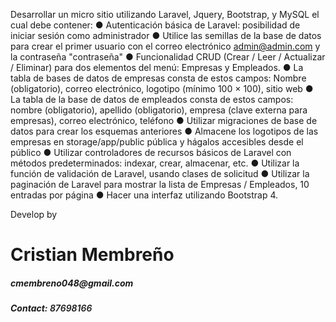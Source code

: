 Desarrollar un micro sitio utilizando Laravel, Jquery, Bootstrap, y MySQL el cual debe contener:
● Autenticación básica de Laravel: posibilidad de iniciar sesión como administrador
● Utilice las semillas de la base de datos para crear el primer usuario con el correo electrónico admin@admin.com y la contraseña "contraseña"
● Funcionalidad CRUD (Crear / Leer / Actualizar / Eliminar) para dos elementos del menú: Empresas y Empleados.
● La tabla de bases de datos de empresas consta de estos campos: Nombre (obligatorio), correo electrónico, logotipo (mínimo 100 × 100), sitio web
● La tabla de la base de datos de empleados consta de estos campos: nombre (obligatorio), apellido (obligatorio), empresa (clave externa para empresas), correo electrónico, teléfono
● Utilizar migraciones de base de datos para crear los esquemas anteriores
● Almacene los logotipos de las empresas en storage/app/public pública y hágalos accesibles desde el público
● Utilizar controladores de recursos básicos de Laravel con métodos predeterminados: indexar, crear, almacenar, etc.
● Utilizar la función de validación de Laravel, usando clases de solicitud
● Utilizar la paginación de Laravel para mostrar la lista de Empresas / Empleados, 10 entradas por página
● Hacer una interfaz utilizando Bootstrap 4.

Develop by
<h1>Cristian Membreño</h1>
<h5>cmembreno048@gmail.com</h5>
<h5>Contact: <span style="font-weight:600" > 87698166</span></h5>